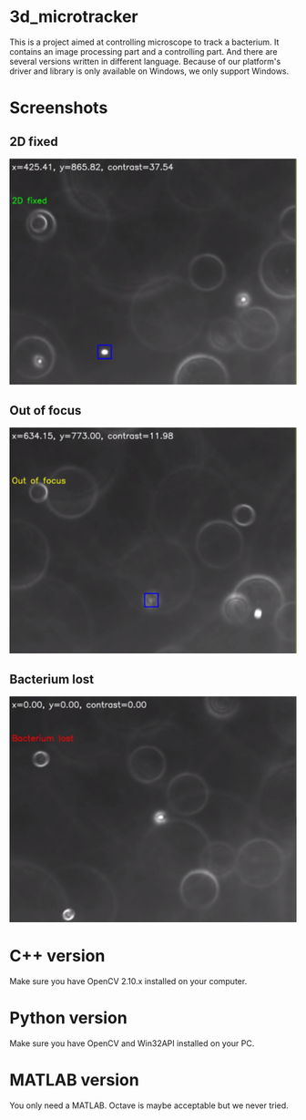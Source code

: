 # 3d_microtracker
This is a project aimed at controlling microscope to track a bacterium. It contains an image processing part and a controlling part. And there are several versions written in different language.
Because of our platform's driver and library is only available on Windows, we only support Windows.

# Screenshots
## 2D fixed
![](/results/fixed.png)
## Out of focus
![](/results/out.png)
## Bacterium lost
![](/results/lost.png)


# C++ version
Make sure you have OpenCV 2.10.x installed on your computer.

# Python version
Make sure you have OpenCV and Win32API installed on your PC.

# MATLAB version
You only need a MATLAB. Octave is maybe acceptable but we never tried.
